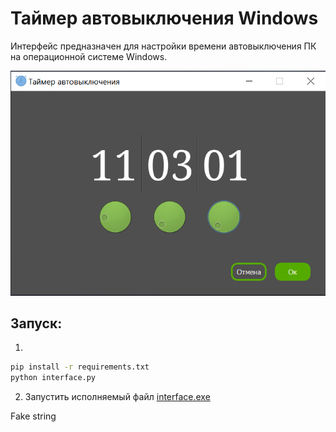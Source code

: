 # Таймер автовыключения Windows
Интерфейс предназначен для настройки времени автовыключения ПК на операционной системе Windows.

![Image alt](https://github.com/Lesh4/Timer/raw/master/demonstration.png)

## Запуск:
1) 
```sh
pip install -r requirements.txt
python interface.py
```
2) Запустить исполняемый файл [interface.exe](https://github.com/Lesh4/Timer/tree/master/dist/interface/interface.exe)

Fake string